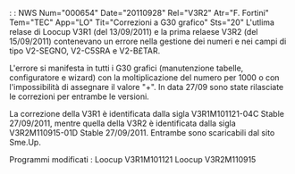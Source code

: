  :  : NWS Num="000654" Date="20110928" Rel="V3R2" Atr="F. Fortini" Tem="TEC" App="LO" Tit="Correzioni a G30 grafico" Sts="20"
L'utlima relase di Loocup V3R1 (del 13/09/2011) e la prima relaese V3R2 (del 15/09/2011) contenevano
un errore nella gestione dei numeri e nei campi di tipo V2-SEGNO, V2-C5SRA  e V2-B£TAR.

L'errore si manifesta in tutti i G30 grafici (manutenzione tabelle, configuratore e wizard) con la
moltiplicazione del numero per 1000 o con l'impossibilità di assegnare il valore "+".
In data 27/09 sono state rilasciate le correzioni per entrambe le versioni.

La correzione della V3R1 è identificata dalla sigla V3R1M101121-04C Stable 27/09/2011, mentre quella della V3R2 è identificata dalla sigla V3R2M110915-01D Stable 27/09/2011.
Entrambe sono scaricabili dal sito Sme.Up.

Programmi modificati : 
Loocup V3R1M101121
Loocup V3R2M110915

